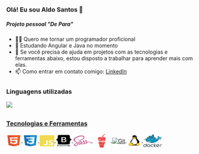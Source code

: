### Olá! Eu sou Aldo Santos 👋

##### Projeto pessoal "De Para"

- 👨‍💻 Quero me tornar um programador proficional
- 🌱 Estudando Angular e Java no momento
- 🤝 Se você precisa de ajuda em projetos com as tecnologias e ferramentas abaixo, estou disposto a trabalhar para aprender mais com elas.
- 📫 Como entrar em contato comigo: [LinkedIn](https://www.linkedin.com/in/aldo-s-santos/)

##

### Linguagens utilizadas

<div>
   <a href="https://github.com/aldosds">
   <img height="180em" src="https://github-readme-stats.vercel.app/api/top-langs/?username=aldosds&layout=compact&langs_count=6&theme=tokyonight"/>
</div>

##

### Tecnologias e Ferramentas

<div style="display: inline_block">
  <img align="center" alt="HTML" height="30" width="40" src="https://raw.githubusercontent.com/devicons/devicon/master/icons/html5/html5-original.svg">
  <img align="center" alt="CSS" height="30" width="40" src="https://raw.githubusercontent.com/devicons/devicon/master/icons/css3/css3-original.svg">
  <img align="center" alt="Js" height="30" width="40" src="https://raw.githubusercontent.com/devicons/devicon/master/icons/javascript/javascript-plain.svg">
  <img align="center" alt="B" height="32" width="42" src="https://raw.githubusercontent.com/devicons/devicon/master/icons/bootstrap/bootstrap-plain-wordmark.svg" alt="bootstrap">
  <img align="center" alt="SASS" height="38" width="48" src="https://raw.githubusercontent.com/devicons/devicon/master/icons/sass/sass-original.svg" alt="sass">
  <img align="center" alt="GULP" height="38" width="48" src="https://raw.githubusercontent.com/devicons/devicon/master/icons/gulp/gulp-plain.svg" alt="gulp">
  <img align="center" alt="Git" height="32" width="42" src="https://www.vectorlogo.zone/logos/git-scm/git-scm-icon.svg" alt="git">
  <img align="center" alt="Linux" height="30" width="40" src="https://raw.githubusercontent.com/devicons/devicon/master/icons/linux/linux-original.svg" alt="linux">
  <img align="center" alt="Docker" height="40" width="50" src="https://raw.githubusercontent.com/devicons/devicon/master/icons/docker/docker-original-wordmark.svg" alt="docker">
</div>
